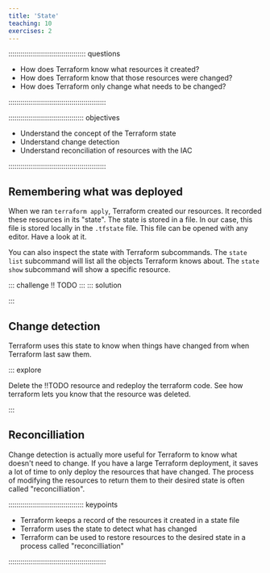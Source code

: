 ```yaml
---
title: 'State'
teaching: 10
exercises: 2
---
```


:::::::::::::::::::::::::::::::::::::: questions 

- How does Terraform know what resources it created?
- How does Terraform know that those resources were changed?
- How does Terraform only change what needs to be changed?


::::::::::::::::::::::::::::::::::::::::::::::::

::::::::::::::::::::::::::::::::::::: objectives

- Understand the concept of the Terraform state
- Understand change detection
- Understand reconciliation of resources with the IAC

::::::::::::::::::::::::::::::::::::::::::::::::

## Remembering what was deployed

When we ran `terraform apply`, Terraform created our resources. It recorded these resources in its "state". The state is stored in a file. In our case, this file is stored locally in the `.tfstate` file. This file can be opened with any editor. Have a look at it.

You can also inspect the state with Terraform subcommands. The `state list` subcommand will list all the objects Terraform knows about. The `state show` subcommand will show a specific resource.

::: challenge
!! TODO
:::
::: solution

:::

## Change detection

Terraform uses this state to know when things have changed from when Terraform last saw them.

::: explore

Delete the !!TODO resource and redeploy the terraform code. See how terraform lets you know that the resource was deleted.

:::

## Reconcilliation

Change detection is actually more useful for Terraform to know what doesn't need to change. If you have a large Terraform deployment, it saves a lot of time to only deploy the resources that have changed. The process of modifying the resources to return them to their desired state is often called "reconcilliation".


::::::::::::::::::::::::::::::::::::: keypoints 

- Terraform keeps a record of the resources it created in a state file
- Terraform uses the state to detect what has changed
- Terraform can be used to restore resources to the desired state in a process called "reconcilliation"

::::::::::::::::::::::::::::::::::::::::::::::::


